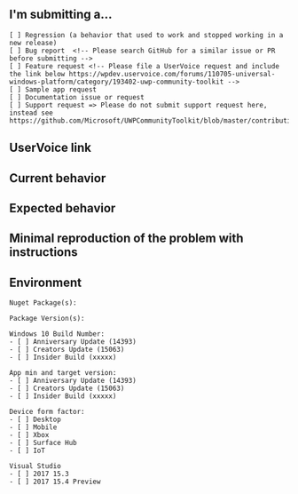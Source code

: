 <!--
PLEASE HELP US PROCESS GITHUB ISSUES FASTER BY PROVIDING THE FOLLOWING INFORMATION.
ISSUES MISSING IMPORTANT INFORMATION MAY BE CLOSED WITHOUT INVESTIGATION.
-->

## I'm submitting a...
<!-- Check one of the following options with "x" -->
```
[ ] Regression (a behavior that used to work and stopped working in a new release)
[ ] Bug report  <!-- Please search GitHub for a similar issue or PR before submitting -->
[ ] Feature request <!-- Please file a UserVoice request and include the link below https://wpdev.uservoice.com/forums/110705-universal-windows-platform/category/193402-uwp-community-toolkit -->
[ ] Sample app request
[ ] Documentation issue or request
[ ] Support request => Please do not submit support request here, instead see https://github.com/Microsoft/UWPCommunityToolkit/blob/master/contributing.md#question
```

## UserVoice link
<!-- If requesting new functionality -->


## Current behavior
<!-- Describe how the issue manifests. -->


## Expected behavior
<!-- Describe what the desired behavior would be. -->


## Minimal reproduction of the problem with instructions
<!--
For bug reports please provide a *MINIMAL REPRO PROJECT* and the *STEPS TO REPRODUCE*
-->


## Environment
<!-- For bug reports Check one or more of the following options with "x" -->
```
Nuget Package(s): 

Package Version(s): 

Windows 10 Build Number:
- [ ] Anniversary Update (14393) 
- [ ] Creators Update (15063)
- [ ] Insider Build (xxxxx)

App min and target version:
- [ ] Anniversary Update (14393) 
- [ ] Creators Update (15063)
- [ ] Insider Build (xxxxx)

Device form factor:
- [ ] Desktop
- [ ] Mobile
- [ ] Xbox
- [ ] Surface Hub
- [ ] IoT

Visual Studio 
- [ ] 2017 15.3
- [ ] 2017 15.4 Preview

```
